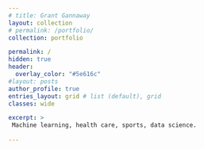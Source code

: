 ```yaml
---
# title: Grant Gannaway
layout: collection
# permalink: /portfolio/
collection: portfolio

permalink: /
hidden: true
header:
  overlay_color: "#5e616c"
#layout: posts
author_profile: true
entries_layout: grid # list (default), grid
classes: wide

excerpt: >
 Machine learning, health care, sports, data science.
  
---
```

